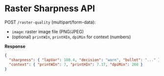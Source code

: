 # Raster Sharpness API

POST `/raster-quality` (multipart/form-data):
- `image`: raster image file (PNG/JPEG)
- (optional) `printWIn`, `printHIn`, `dpiMin` for context (numbers)

**Response**
```json
{
  "sharpness": { "lapVar": 180.4, "decision": "warn", "bullet": "..." },
  "context": { "printWIn": 7, "printHIn": 7.17, "dpiMin": 260 }
}
